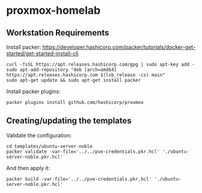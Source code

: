 # proxmox-homelab

## Workstation Requirements

Install packer: https://developer.hashicorp.com/packer/tutorials/docker-get-started/get-started-install-cli

```shell
curl -fsSL https://apt.releases.hashicorp.com/gpg | sudo apt-key add -
sudo apt-add-repository "deb [arch=amd64] https://apt.releases.hashicorp.com $(lsb_release -cs) main"
sudo apt-get update && sudo apt-get install packer
```

Install packer plugins:

```shell
packer plugins install github.com/hashicorp/proxmox
```

## Creating/updating the templates

Validate the configuration:

```shell
cd templates/ubuntu-server-noble
packer validate -var-file='../../pve-credentials.pkr.hcl' './ubuntu-server-noble.pkr.hcl'
```

And then apply it:
```shell
packer build -var-file='../../pve-credentials.pkr.hcl' './ubuntu-server-noble.pkr.hcl'
```